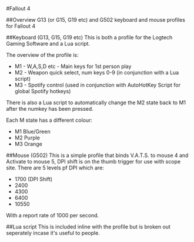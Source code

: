 #Fallout 4

##Overview
G13 (or G15, G19 etc) and G502 keyboard and mouse profiles for Fallout 4

##Keyboard (G13, G15, G19 etc)
This is both a profile for the Logtech Gaming Software and a Lua script.

The overview of the profile is:

* M1 - W,A,S,D etc - Main keys for 1st person play
* M2 - Weapon quick select, num keys 0-9 (in conjunction with a Lua script)
* M3 - Spotify control (used in conjunction with AutoHotKey Script for global Spotify hotkeys)

There is also a Lua script to automatically change the M2 state back to M1 after the numkey has been pressed.

Each M state has a different colour:

* M1 Blue/Green
* M2 Purple
* M3 Orange


##Mouse (G502)
This is a simple profile that binds V.A.T.S. to mouse 4 and Activate to mouse 5, DPI shift is on the thumb trigger for use with scope site. There are 5 levels pf DPI which are:

* 1700 (DPI Shift)
* 2400
* 4300
* 6400
* 10550

With a report rate of 1000 per second.

##Lua script 
This is included inline with the profile but is broken out seperately incase it's useful to people.


